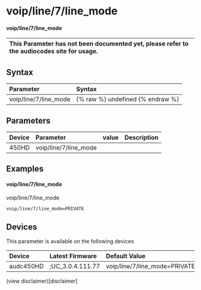 ﻿---
description: voip/line/7/line_mode
search: false
---

# voip/line/7/line_mode

#### voip/line/7/line_mode


| This Parameter has not been documented yet, please refer to the audiocodes site for usage.  |
| :--- |

## Syntax
| Parameter | Syntax |
| :--- | :--- |
|voip/line/7/line_mode | {% raw %} undefined {% endraw %} |

## Parameters
|Device|Parameter|value|Description|
|:---|:---|:---|:---|
| 450HD | voip/line/7/line_mode |  |  |

## Examples
#### voip/line/7/line_mode

voip/line/7/line_mode

```
voip/line/7/line_mode=PRIVATE
```

## Devices
This parameter is available on the following devices

| Device | Latest Firmware | Default Value |
|:---|:---|:---|
| audc450HD | ;UC_3.0.4.111.77 | voip/line/7/line_mode=PRIVATE 

(view disclaimer)[disclaimer]
